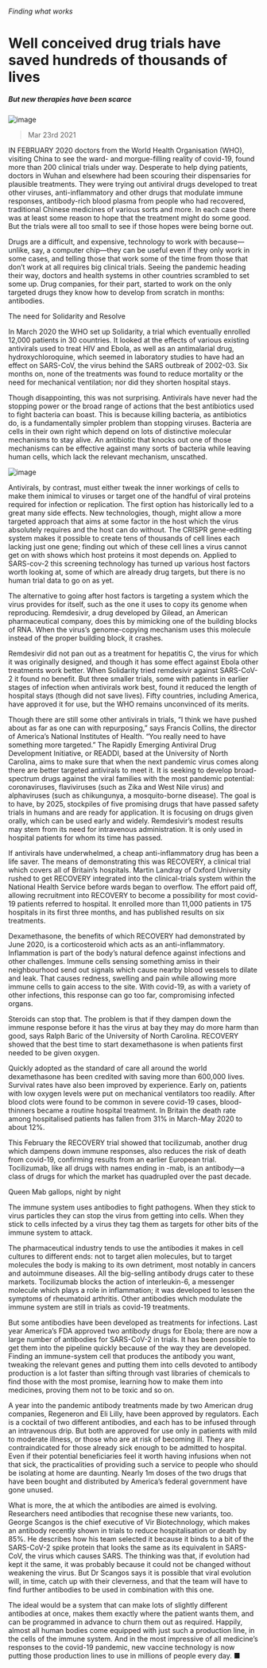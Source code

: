 ###### Finding what works
# Well conceived drug trials have saved hundreds of thousands of lives 
##### But new therapies have been scarce 
![image](images/20210327_tqd003.jpg) 
> Mar 23rd 2021 
IN FEBRUARY 2020 doctors from the World Health Organisation (WHO), visiting China to see the ward- and morgue-filling reality of covid-19, found more than 200 clinical trials under way. Desperate to help dying patients, doctors in Wuhan and elsewhere had been scouring their dispensaries for plausible treatments. They were trying out antiviral drugs developed to treat other viruses, anti-inflammatory and other drugs that modulate immune responses, antibody-rich blood plasma from people who had recovered, traditional Chinese medicines of various sorts and more. In each case there was at least some reason to hope that the treatment might do some good. But the trials were all too small to see if those hopes were being borne out.
Drugs are a difficult, and expensive, technology to work with because—unlike, say, a computer chip—they can be useful even if they only work in some cases, and telling those that work some of the time from those that don’t work at all requires big clinical trials. Seeing the pandemic heading their way, doctors and health systems in other countries scrambled to set some up. Drug companies, for their part, started to work on the only targeted drugs they know how to develop from scratch in months: antibodies.

The need for Solidarity and Resolve
In March 2020 the WHO set up Solidarity, a trial which eventually enrolled 12,000 patients in 30 countries. It looked at the effects of various existing antivirals used to treat HIV and Ebola, as well as an antimalarial drug, hydroxychloroquine, which seemed in laboratory studies to have had an effect on SARS-CoV, the virus behind the SARS outbreak of 2002-03. Six months on, none of the treatments was found to reduce mortality or the need for mechanical ventilation; nor did they shorten hospital stays.
Though disappointing, this was not surprising. Antivirals have never had the stopping power or the broad range of actions that the best antibiotics used to fight bacteria can boast. This is because killing bacteria, as antibiotics do, is a fundamentally simpler problem than stopping viruses. Bacteria are cells in their own right which depend on lots of distinctive molecular mechanisms to stay alive. An antibiotic that knocks out one of those mechanisms can be effective against many sorts of bacteria while leaving human cells, which lack the relevant mechanism, unscathed.
![image](images/20210327_TQC939.png) 

Antivirals, by contrast, must either tweak the inner workings of cells to make them inimical to viruses or target one of the handful of viral proteins required for infection or replication. The first option has historically led to a great many side effects. New technologies, though, might allow a more targeted approach that aims at some factor in the host which the virus absolutely requires and the host can do without. The CRISPR gene-editing system makes it possible to create tens of thousands of cell lines each lacking just one gene; finding out which of these cell lines a virus cannot get on with shows which host proteins it most depends on. Applied to SARS-cov-2 this screening technology has turned up various host factors worth looking at, some of which are already drug targets, but there is no human trial data to go on as yet.
The alternative to going after host factors is targeting a system which the virus provides for itself, such as the one it uses to copy its genome when reproducing. Remdesivir, a drug developed by Gilead, an American pharmaceutical company, does this by mimicking one of the building blocks of RNA. When the virus’s genome-copying mechanism uses this molecule instead of the proper building block, it crashes.
Remdesivir did not pan out as a treatment for hepatitis C, the virus for which it was originally designed, and though it has some effect against Ebola other treatments work better. When Solidarity tried remdesivir against SARS-CoV-2 it found no benefit. But three smaller trials, some with patients in earlier stages of infection when antivirals work best, found it reduced the length of hospital stays (though did not save lives). Fifty countries, including America, have approved it for use, but the WHO remains unconvinced of its merits.
Though there are still some other antivirals in trials, “I think we have pushed about as far as one can with repurposing,” says Francis Collins, the director of America’s National Institutes of Health. “You really need to have something more targeted.” The Rapidly Emerging Antiviral Drug Development Initiative, or READDI, based at the University of North Carolina, aims to make sure that when the next pandemic virus comes along there are better targeted antivirals to meet it. It is seeking to develop broad-spectrum drugs against the viral families with the most pandemic potential: coronaviruses, flaviviruses (such as Zika and West Nile virus) and alphaviruses (such as chikungunya, a mosquito-borne disease). The goal is to have, by 2025, stockpiles of five promising drugs that have passed safety trials in humans and are ready for application. It is focusing on drugs given orally, which can be used early and widely. Remdesivir’s modest results may stem from its need for intravenous administration. It is only used in hospital patients for whom its time has passed.
If antivirals have underwhelmed, a cheap anti-inflammatory drug has been a life saver. The means of demonstrating this was RECOVERY, a clinical trial which covers all of Britain’s hospitals. Martin Landray of Oxford University rushed to get RECOVERY integrated into the clinical-trials system within the National Health Service before wards began to overflow. The effort paid off, allowing recruitment into RECOVERY to become a possibility for most covid-19 patients referred to hospital. It enrolled more than 11,000 patients in 175 hospitals in its first three months, and has published results on six treatments.
Dexamethasone, the benefits of which RECOVERY had demonstrated by June 2020, is a corticosteroid which acts as an anti-inflammatory. Inflammation is part of the body’s natural defence against infections and other challenges. Immune cells sensing something amiss in their neighbourhood send out signals which cause nearby blood vessels to dilate and leak. That causes redness, swelling and pain while allowing more immune cells to gain access to the site. With covid-19, as with a variety of other infections, this response can go too far, compromising infected organs.
Steroids can stop that. The problem is that if they dampen down the immune response before it has the virus at bay they may do more harm than good, says Ralph Baric of the University of North Carolina. RECOVERY showed that the best time to start dexamethasone is when patients first needed to be given oxygen.
Quickly adopted as the standard of care all around the world dexamethasone has been credited with saving more than 600,000 lives. Survival rates have also been improved by experience. Early on, patients with low oxygen levels were put on mechanical ventilators too readily. After blood clots were found to be common in severe covid-19 cases, blood-thinners became a routine hospital treatment. In Britain the death rate among hospitalised patients has fallen from 31% in March-May 2020 to about 12%.
This February the RECOVERY trial showed that tocilizumab, another drug which dampens down immune responses, also reduces the risk of death from covid-19, confirming results from an earlier European trial. Tocilizumab, like all drugs with names ending in -mab, is an antibody—a class of drugs for which the market has quadrupled over the past decade.
Queen Mab gallops, night by night
The immune system uses antibodies to fight pathogens. When they stick to virus particles they can stop the virus from getting into cells. When they stick to cells infected by a virus they tag them as targets for other bits of the immune system to attack.
The pharmaceutical industry tends to use the antibodies it makes in cell cultures to different ends: not to target alien molecules, but to target molecules the body is making to its own detriment, most notably in cancers and autoimmune diseases. All the big-selling antibody drugs cater to these markets. Tocilizumab blocks the action of interleukin-6, a messenger molecule which plays a role in inflammation; it was developed to lessen the symptoms of rheumatoid arthritis. Other antibodies which modulate the immune system are still in trials as covid-19 treatments.
But some antibodies have been developed as treatments for infections. Last year America’s FDA approved two antibody drugs for Ebola; there are now a large number of antibodies for SARS-CoV-2 in trials. It has been possible to get them into the pipeline quickly because of the way they are developed. Finding an immune-system cell that produces the antibody you want, tweaking the relevant genes and putting them into cells devoted to antibody production is a lot faster than sifting through vast libraries of chemicals to find those with the most promise, learning how to make them into medicines, proving them not to be toxic and so on.
A year into the pandemic antibody treatments made by two American drug companies, Regeneron and Eli Lilly, have been approved by regulators. Each is a cocktail of two different antibodies, and each has to be infused through an intravenous drip. But both are approved for use only in patients with mild to moderate illness, or those who are at risk of becoming ill. They are contraindicated for those already sick enough to be admitted to hospital. Even if their potential beneficiaries feel it worth having infusions when not that sick, the practicalities of providing such a service to people who should be isolating at home are daunting. Nearly 1m doses of the two drugs that have been bought and distributed by America’s federal government have gone unused.
What is more, the  at which the antibodies are aimed is evolving. Researchers need antibodies that recognise these new variants, too. George Scangos is the chief executive of Vir Biotechnology, which makes an antibody recently shown in trials to reduce hospitalisation or death by 85%. He describes how his team selected it because it binds to a bit of the SARS-CoV-2 spike protein that looks the same as its equivalent in SARS-CoV, the virus which causes SARS. The thinking was that, if evolution had kept it the same, it was probably because it could not be changed without weakening the virus. But Dr Scangos says it is possible that viral evolution will, in time, catch up with their cleverness, and that the team will have to find further antibodies to be used in combination with this one.
The ideal would be a system that can make lots of slightly different antibodies at once, makes them exactly where the patient wants them, and can be programmed in advance to churn them out as required. Happily, almost all human bodies come equipped with just such a production line, in the cells of the immune system. And in the most impressive of all medicine’s responses to the covid-19 pandemic, new vaccine technology is now putting those production lines to use in millions of people every day. ■
